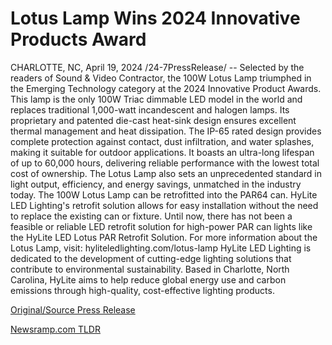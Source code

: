 # Lotus Lamp Wins 2024 Innovative Products Award

CHARLOTTE, NC, April 19, 2024 /24-7PressRelease/ -- Selected by the readers of Sound & Video Contractor, the 100W Lotus Lamp triumphed in the Emerging Technology category at the 2024 Innovative Product Awards. This lamp is the only 100W Triac dimmable LED model in the world and replaces traditional 1,000-watt incandescent and halogen lamps. Its proprietary and patented die-cast heat-sink design ensures excellent thermal management and heat dissipation.  The IP-65 rated design provides complete protection against contact, dust infiltration, and water splashes, making it suitable for outdoor applications. It boasts an ultra-long lifespan of up to 60,000 hours, delivering reliable performance with the lowest total cost of ownership. The Lotus Lamp also sets an unprecedented standard in light output, efficiency, and energy savings, unmatched in the industry today.  The 100W Lotus Lamp can be retrofitted into the PAR64 can. HyLite LED Lighting's retrofit solution allows for easy installation without the need to replace the existing can or fixture. Until now, there has not been a feasible or reliable LED retrofit solution for high-power PAR can lights like the HyLite LED Lotus PAR Retrofit Solution.  For more information about the Lotus Lamp, visit: hyliteledlighting.com/lotus-lamp  HyLite LED Lighting is dedicated to the development of cutting-edge lighting solutions that contribute to environmental sustainability. Based in Charlotte, North Carolina, HyLite aims to help reduce global energy use and carbon emissions through high-quality, cost-effective lighting products. 

[Original/Source Press Release](https://www.24-7pressrelease.com/press-release/510129/lotus-lamp-wins-2024-innovative-products-award) 

[Newsramp.com TLDR](https://newsramp.com/None) 